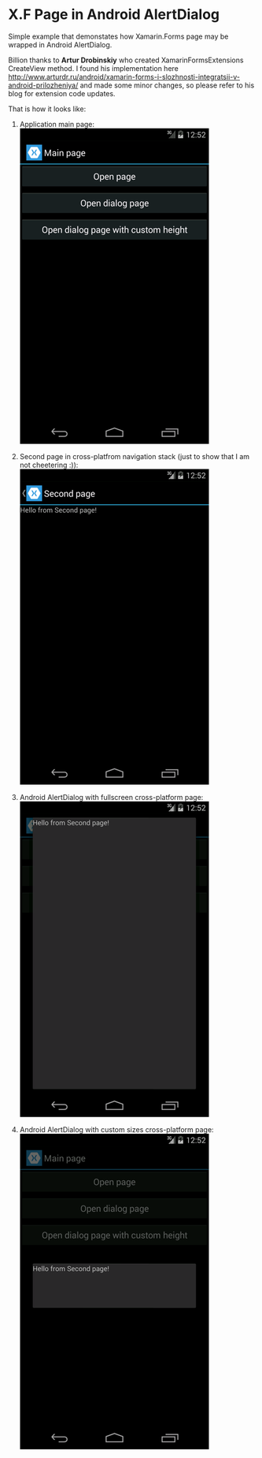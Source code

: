 # X.F Page in Android AlertDialog
Simple example that demonstates how Xamarin.Forms page may be wrapped in Android AlertDialog. 

Billion thanks to **Artur Drobinskiy** who created XamarinFormsExtensions CreateView method. I found his implementation here http://www.arturdr.ru/android/xamarin-forms-i-slozhnosti-integratsii-v-android-prilozheniya/ and made some minor changes, so please refer to his blog for extension code updates.

That is how it looks like:

1. Application main page:
![Main page](/Screenshots/1.png)

2. Second page in cross-platfrom navigation stack (just to show that I am not cheetering :)):
![Second page 1](/Screenshots/2.png)

3. Android AlertDialog with fullscreen cross-platform page:
![Second page 2](/Screenshots/3.png)

4. Android AlertDialog with custom sizes cross-platform page:
![Second page 3](/Screenshots/4.png)
